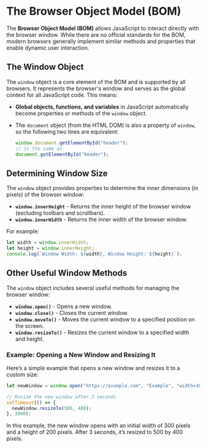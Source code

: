 # The Browser Object Model (BOM)

The **Browser Object Model (BOM)** allows JavaScript to interact directly with the browser window. While there are no official standards for the BOM, modern browsers generally implement similar methods and properties that enable dynamic user interaction.

## The Window Object

The `window` object is a core element of the BOM and is supported by all browsers. It represents the browser's window and serves as the global context for all JavaScript code. This means:

- **Global objects, functions, and variables** in JavaScript automatically become properties or methods of the `window` object.
- The `document` object (from the HTML DOM) is also a property of `window`, so the following two lines are equivalent:

    ```javascript
    window.document.getElementById("header");
    // is the same as
    document.getElementById("header");
    ```

## Determining Window Size

The `window` object provides properties to determine the inner dimensions (in pixels) of the browser window:

- **`window.innerHeight`** - Returns the inner height of the browser window (excluding toolbars and scrollbars).
- **`window.innerWidth`** - Returns the inner width of the browser window.

For example:

```javascript
let width = window.innerWidth;
let height = window.innerHeight;
console.log(`Window Width: ${width}, Window Height: ${height}`);
```
## Other Useful Window Methods

The `window` object includes several useful methods for managing the browser window:

- **`window.open()`** - Opens a new window.
- **`window.close()`** - Closes the current window.
- **`window.moveTo()`** - Moves the current window to a specified position on the screen.
- **`window.resizeTo()`** - Resizes the current window to a specified width and height.

### Example: Opening a New Window and Resizing It

Here’s a simple example that opens a new window and resizes it to a custom size:

```javascript
let newWindow = window.open("https://example.com", "Example", "width=300, height=200");

// Resize the new window after 3 seconds
setTimeout(() => {
  newWindow.resizeTo(500, 400);
}, 3000);
```
In this example, the new window opens with an initial width of 300 pixels and a height of 200 pixels. After 3 seconds, it’s resized to 500 by 400 pixels.
